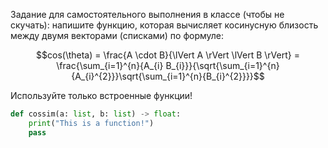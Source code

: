 Задание для самостоятельного выполнения в классе (чтобы не скучать): напишите функцию, которая вычисляет косинусную близость между двумя векторами (списками) по формуле:

$$cos(\theta) = \frac{A \cdot B}{\lVert A \rVert \lVert B \rVert} = \frac{\sum_{i=1}^{n}{A_{i} B_{i}}}{\sqrt{\sum_{i=1}^{n}{A_{i}^{2}}}\sqrt{\sum_{i=1}^{n}{B_{i}^{2}}}}$$

Используйте только встроенные функции!


```python
def cossim(a: list, b: list) -> float:
    print("This is a function!")
    pass
```